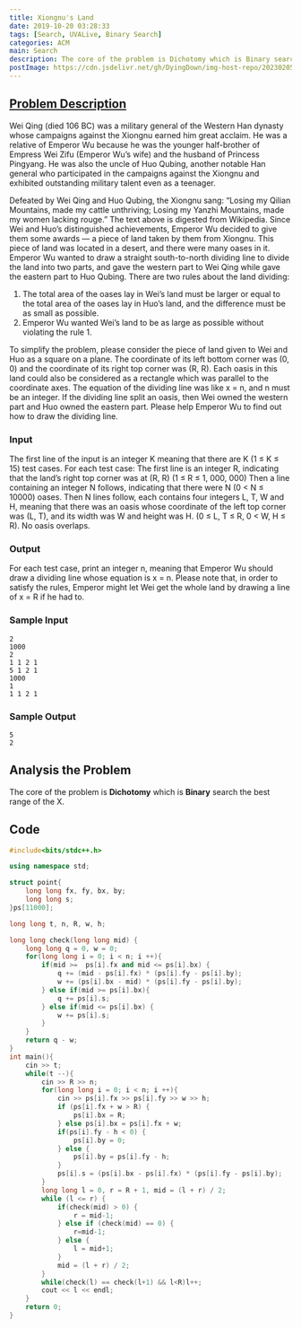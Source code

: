 ```yaml
---
title: Xiongnu's Land
date: 2019-10-20 03:28:33
tags: [Search, UVALive, Binary Search]
categories: ACM
main: Search
description: The core of the problem is Dichotomy which is Binary search the best range of the X.
postImage: https://cdn.jsdelivr.net/gh/DyingDown/img-host-repo/202302051738601.jpg
---
```


## [Problem Description](https://icpcarchive.ecs.baylor.edu/index.php?option=com_onlinejudge&Itemid=8&page=show_problem&problem=5273)

Wei Qing (died 106 BC) was a military general of the Western Han dynasty whose campaigns against
the Xiongnu earned him great acclaim. He was a relative of Emperor Wu because he was the younger
half-brother of Empress Wei Zifu (Emperor Wu’s wife) and the husband of Princess Pingyang. He was also the uncle of Huo Qubing, another notable Han general who participated in the campaigns against the Xiongnu and exhibited outstanding military talent even as a teenager.

Defeated by Wei Qing and Huo Qubing, the Xiongnu sang: “Losing my Qilian Mountains, made
my cattle unthriving; Losing my Yanzhi Mountains, made my women lacking rouge.”
The text above is digested from Wikipedia. Since Wei and Huo’s distinguished achievements,
Emperor Wu decided to give them some awards — a piece of land taken by them from Xiongnu. This
piece of land was located in a desert, and there were many oases in it. Emperor Wu wanted to draw
a straight south-to-north dividing line to divide the land into two parts, and gave the western part to
Wei Qing while gave the eastern part to Huo Qubing. There are two rules about the land dividing:

1. The total area of the oases lay in Wei’s land must be larger or equal to the total area of the oases
   lay in Huo’s land, and the difference must be as small as possible.
2. Emperor Wu wanted Wei’s land to be as large as possible without violating the rule 1.

To simplify the problem, please consider the piece of land given to Wei and Huo as a square on a
plane. The coordinate of its left bottom corner was (0, 0) and the coordinate of its right top corner
was (R, R). Each oasis in this land could also be considered as a rectangle which was parallel to the
coordinate axes. The equation of the dividing line was like x = n, and n must be an integer. If the
dividing line split an oasis, then Wei owned the western part and Huo owned the eastern part. Please
help Emperor Wu to find out how to draw the dividing line.

### Input

The first line of the input is an integer K meaning that there are K (1 ≤ K ≤ 15) test cases.
For each test case:
The first line is an integer R, indicating that the land’s right top corner was at (R, R) (1 ≤ R ≤
1, 000, 000)
Then a line containing an integer N follows, indicating that there were N (0 < N ≤ 10000) oases.
Then N lines follow, each contains four integers L, T, W and H, meaning that there was an
oasis whose coordinate of the left top corner was (L, T), and its width was W and height was H.
(0 ≤ L, T ≤ R, 0 < W, H ≤ R). No oasis overlaps.

### Output

For each test case, print an integer n, meaning that Emperor Wu should draw a dividing line whose
equation is x = n. Please note that, in order to satisfy the rules, Emperor might let Wei get the whole
land by drawing a line of x = R if he had to.

### Sample Input

```
2
1000
2
1 1 2 1
5 1 2 1
1000
1
1 1 2 1
```

### Sample Output

```
5
2
```

## Analysis the Problem

The core of the problem is **Dichotomy** which is **Binary** search the best range of the X.

## Code

```c++
#include<bits/stdc++.h>

using namespace std;

struct point{
	long long fx, fy, bx, by;
	long long s;
}ps[11000];

long long t, n, R, w, h;

long long check(long long mid) {
	long long q = 0, w = 0; 
	for(long long i = 0; i < n; i ++){
		if(mid >=  ps[i].fx and mid <= ps[i].bx) {
			q += (mid - ps[i].fx) * (ps[i].fy - ps[i].by);
			w += (ps[i].bx - mid) * (ps[i].fy - ps[i].by);
		} else if(mid >= ps[i].bx){
			q += ps[i].s;
		} else if(mid <= ps[i].bx) {
			w += ps[i].s;
		}
	}
	return q - w;
}
int main(){
	cin >> t;
	while(t --){
		cin >> R >> n;
		for(long long i = 0; i < n; i ++){
			cin >> ps[i].fx >> ps[i].fy >> w >> h;
			if (ps[i].fx + w > R) {
				ps[i].bx = R;
			} else ps[i].bx = ps[i].fx + w;
			if(ps[i].fy - h < 0) {
				ps[i].by = 0;
			} else {
				ps[i].by = ps[i].fy - h;
			}
			ps[i].s = (ps[i].bx - ps[i].fx) * (ps[i].fy - ps[i].by);
		}
		long long l = 0, r = R + 1, mid = (l + r) / 2;
		while (l <= r) {
			if(check(mid) > 0) {
				r = mid-1;
			} else if (check(mid) == 0) {
				r=mid-1;
			} else {
				l = mid+1;
			} 
			mid = (l + r) / 2;
		} 
		while(check(l) == check(l+1) && l<R)l++;
		cout << l << endl;
	}
	return 0;
}
```